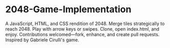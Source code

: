 # 2048-Game-Implementation
A JavaScript, HTML, and CSS rendition of 2048. Merge tiles strategically to reach 2048. Play with arrow keys or swipes. Clone, open index.html, and enjoy. Contributions welcomed—fork, enhance, and create pull requests. Inspired by Gabriele Cirulli's game.
